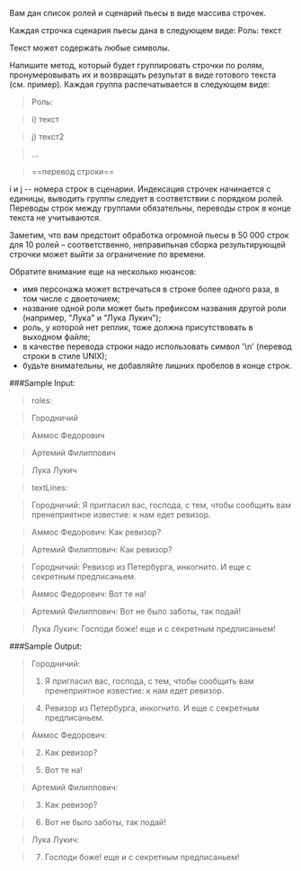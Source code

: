 Вам дан список ролей и сценарий пьесы в виде массива строчек. 

Каждая строчка сценария пьесы дана в следующем виде: 
Роль: текст

Текст может содержать любые символы.

Напишите метод, который будет группировать строчки по ролям, пронумеровывать их и возвращать результат в виде готового текста (см. пример). Каждая группа распечатывается в следующем виде:

>Роль:

>i) текст

>j) текст2

> ...

> ==перевод строки==

i и j -- номера строк в сценарии. Индексация строчек начинается с единицы, выводить группы следует в соответствии с порядком ролей. Переводы строк между группами обязательны, переводы строк в конце текста не учитываются. 

Заметим, что вам предстоит обработка огромной пьесы в 50 000 строк для 10 ролей – соответственно, неправильная сборка результирующей строчки может выйти за ограничение по времени.

Обратите внимание еще на несколько нюансов:

- имя персонажа может встречаться в строке более одного раза, в том числе с двоеточием;
- название одной роли может быть префиксом названия другой роли (например, "Лука" и "Лука Лукич");
- роль, у которой нет реплик, тоже должна присутствовать в выходном файле;
- в качестве перевода строки надо использовать символ '\n' (перевод строки в стиле UNIX);
- будьте внимательны, не добавляйте лишних пробелов в конце строк.


###Sample Input:

>roles:

>Городничий

>Аммос Федорович

>Артемий Филиппович

>Лука Лукич

>textLines:

>Городничий: Я пригласил вас, господа, с тем, чтобы сообщить вам пренеприятное известие: к нам едет ревизор.

>Аммос Федорович: Как ревизор?

>Артемий Филиппович: Как ревизор?

>Городничий: Ревизор из Петербурга, инкогнито. И еще с секретным предписаньем.

>Аммос Федорович: Вот те на!

>Артемий Филиппович: Вот не было заботы, так подай!

>Лука Лукич: Господи боже! еще и с секретным предписаньем!

###Sample Output:

>Городничий:
>1) Я пригласил вас, господа, с тем, чтобы сообщить вам пренеприятное известие: к нам едет ревизор.

>4) Ревизор из Петербурга, инкогнито. И еще с секретным предписаньем.


>Аммос Федорович:

>2) Как ревизор?

>5) Вот те на!


>Артемий Филиппович:

>3) Как ревизор?

>6) Вот не было заботы, так подай!


>Лука Лукич:

>7) Господи боже! еще и с секретным предписаньем!


